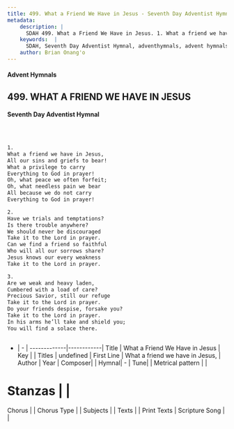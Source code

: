 ```yaml
---
title: 499. What a Friend We Have in Jesus - Seventh Day Adventist Hymnal
metadata:
    description: |
      SDAH 499. What a Friend We Have in Jesus. 1. What a friend we have in Jesus, All our sins and griefs to bear! What a privilege to carry Everything to God in prayer! Oh, what peace we often forfeit; Oh, what needless pain we bear All because we do not carry Everything to God in prayer!
    keywords:  |
      SDAH, Seventh Day Adventist Hymnal, adventhymnals, advent hymnals, What a Friend We Have in Jesus, What a friend we have in Jesus, 
    author: Brian Onang'o
---
```


#### Advent Hymnals
## 499. WHAT A FRIEND WE HAVE IN JESUS
#### Seventh Day Adventist Hymnal

```txt



1.
What a friend we have in Jesus,
All our sins and griefs to bear!
What a privilege to carry
Everything to God in prayer!
Oh, what peace we often forfeit;
Oh, what needless pain we bear
All because we do not carry
Everything to God in prayer!

2.
Have we trials and temptations?
Is there trouble anywhere?
We should never be discouraged
Take it to the Lord in prayer.
Can we find a friend so faithful
Who will all our sorrows share?
Jesus knows our every weakness
Take it to the Lord in prayer.

3.
Are we weak and heavy laden,
Cumbered with a load of care?
Precious Savior, still our refuge
Take it to the Lord in prayer.
Do your friends despise, forsake you?
Take it to the Lord in prayer.
In his arms he’ll take and shield you;
You will find a solace there.



```

- |   -  |
-------------|------------|
Title | What a Friend We Have in Jesus |
Key |  |
Titles | undefined |
First Line | What a friend we have in Jesus, |
Author | 
Year | 
Composer|  |
Hymnal|  - |
Tune|  |
Metrical pattern | |
# Stanzas |  |
Chorus |  |
Chorus Type |  |
Subjects |  |
Texts |  |
Print Texts | 
Scripture Song |  |
  
